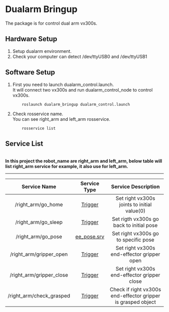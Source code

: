 # Dualarm Bringup

The package is for control dual arm vx300s.

## Hardware Setup

1. Setup dualarm environment.
2. Check your computer can detect /dev/ttyUSB0 and /dev/ttyUSB1

## Software Setup

1. First you need to launch dualarm_control.launch.
\
    It will connect two vx300s and run dualarm_control_node to control vx300s.
    ```
        roslaunch dualarm_bringup dualarm_control.launch
    ```
2. Check rosservice name.
\
    You can see right_arm and left_arm rosservice.
    ```
        rosservice list
    ```

## Service List
\
**In this project the robot_name are right_arm and left_arm, below table will list right_arm service for example, it also use for left_arm.**

---

| Service Name | Service Type | Service Description |
|:--------:|:--------:|:--------:|
| /right_arm/go_home | [Trigger](http://docs.ros.org/en/melodic/api/std_srvs/html/srv/Trigger.html) | Set right vx300s joints to initial value(0) |
|/right_arm/go_sleep| [Trigger](http://docs.ros.org/en/melodic/api/std_srvs/html/srv/Trigger.html) | Set rigth vx300s go back to initial pose |
| /right_arm/go_pose | [ee_pose.srv](https://github.com/kuolunwang/VX300s/blob/main/vx300s_bringup/srv/ee_pose.srv) | Set right vx300s go to specific pose |
| /right_arm/gripper_open| [Trigger](http://docs.ros.org/en/melodic/api/std_srvs/html/srv/Trigger.html) | Set right vx300s end-effector gripper open |
| /right_arm/gripper_close| [Trigger](http://docs.ros.org/en/melodic/api/std_srvs/html/srv/Trigger.html) | Set right vx300s end-effector gripper close |
| /right_arm/check_grasped| [Trigger](http://docs.ros.org/en/melodic/api/std_srvs/html/srv/Trigger.html) | Check if right vx300s end-effector gripper is grasped object